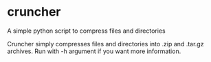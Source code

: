 # cruncher
A simple python script to compress files and directories

Cruncher simply compresses files and directories into .zip and .tar.gz archives. Run with -h argument if you want more information.
